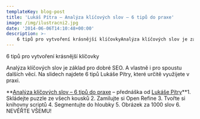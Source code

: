 ```yaml
---
templateKey: blog-post
title: 'Lukáš Pítra – Analýza klíčových slov – 6 tipů do praxe'
image: /img/ilustracni2.jpg
date: '2014-06-06T14:10:48+00:00'
description: >-
    6 tipů pro vytvoření krásnější klíčovkyAnalýza klíčových slov je základ pro dobré SEO. A vlastně i pro spoustu dalších věcí. Na slidech najdete 6 tipů Lukáše Pítry, které určitě...
---
```

6 tipů pro vytvoření krásnější klíčovky

Analýza klíčových slov je základ pro dobré SEO. A vlastně i pro spoustu dalších věcí. Na slidech najdete 6 tipů Lukáše Pítry, které určitě využijete v praxi.

 **[Analýza klíčových slov – 6 tipů do praxe](https://www.slideshare.net/Agracek/analza-klovch-slov-6-tip-do-praxe "Analýza klíčových slov - 6 tipů do praxe") – přednáška od [Lukáše Pítry](http://www.lukaspitra.cz/)**1. Skládejte puzzle ze všech kousků 2. Zamilujte si Open Refine 3. Tvořte si knihovny scriptů 4. Segmentujte do hloubky 5. Obrázek za 1000 slov 6. NEVĚŘTE VŠEMU! 